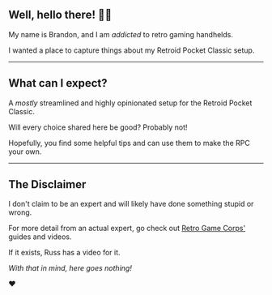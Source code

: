 ## Well, hello there! 👋🏻

My name is Brandon, and I am *addicted* to retro gaming handhelds.

I wanted a place to capture things about my Retroid Pocket Classic setup.

---

## What can I expect?

A *mostly* streamlined and highly opinionated setup for the Retroid Pocket Classic.

Will every choice shared here be good? Probably not!

Hopefully, you find some helpful tips and can use them to make the RPC your own.

---

## The Disclaimer

I don't claim to be an expert and will likely have done something stupid or wrong.

For more detail from an actual expert, go check out [Retro Game Corps'](https://retrogamecorps.com) guides and videos.

If it exists, Russ has a video for it.

*With that in mind, here goes nothing!*

❤️
